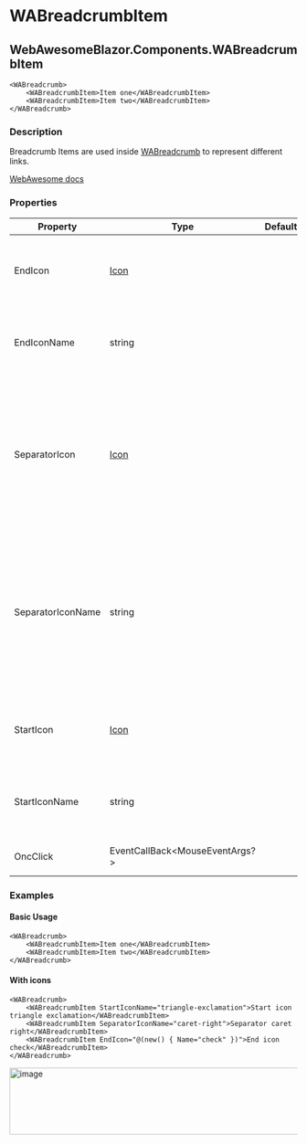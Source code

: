 # WABreadcrumbItem
## WebAwesomeBlazor.Components.WABreadcrumbItem

```HTML+Razor
<WABreadcrumb>
    <WABreadcrumbItem>Item one</WABreadcrumbItem>
    <WABreadcrumbItem>Item two</WABreadcrumbItem>
</WABreadcrumb>
```

### Description
Breadcrumb Items are used inside [WABreadcrumb](/docs/WABreadcrumb.md) to represent different links.

[WebAwesome docs](https://webawesome.com/docs/components/breadcrumb-item/)


### Properties
| Property | Type   | Default | Description                              |
|----------|--------|---------|------------------------------------------|
| EndIcon    | [Icon](/docs/IconClass.md) |  | The icon to draw in the end slot. Alternatively, use EndIconName to specify the name of the icon. |
| EndIconName    | string  |       |The name of the icon to draw in the end slot. Available names depend on the icon library being used.  |
| SeparatorIcon    | [Icon](/docs/IconClass.md) |   | The icon to draw in the separator slot. Alternatively, use SeparatorIconName to specify the name of the icon.  This will only change the separator for this item.  If you want to change it for all items in the group, set the separator on <WABreadcrumb> instead. |
| SeparatorIconName | string | | The name of the icon to draw in the separator slot. Available names depend on the icon library being used.  This will only change the separator for this item.  If you want to change it for all items in the group, set the separator on <WABreadcrumb> instead. |
| StartIcon | [Icon](/docs/IconClass.md) || The icon to draw in the start slot. Altneratively, use StartIconName to specify the name of the icon. |
| StartIconName | string | | The name of the icon to draw in the start slot. Available names depend on the icon library being used. |
| OncClick | EventCallBack<MouseEventArgs?> | | Triggered when the breadcrumb item is clicked. |

### Examples

#### Basic Usage
```HTML+Razor
<WABreadcrumb>
    <WABreadcrumbItem>Item one</WABreadcrumbItem>
    <WABreadcrumbItem>Item two</WABreadcrumbItem>
</WABreadcrumb>
```

#### With icons
```HTML+Razor
<WABreadcrumb>
    <WABreadcrumbItem StartIconName="triangle-exclamation">Start icon  triangle exclamation</WABreadcrumbItem>
    <WABreadcrumbItem SeparatorIconName="caret-right">Separator caret right</WABreadcrumbItem>
    <WABreadcrumbItem EndIcon="@(new() { Name="check" })">End icon check</WABreadcrumbItem>
</WABreadcrumb>
```
<img width="665" height="117" alt="image" src="https://github.com/user-attachments/assets/0df00131-f524-4d32-8e42-cbd0d8f99ea5" />
